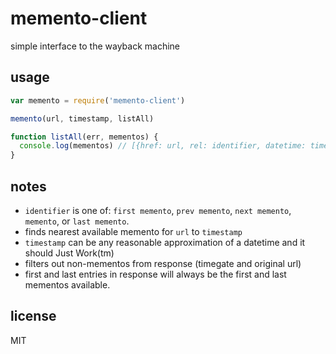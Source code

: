 memento-client
====

simple interface to the wayback machine

## usage

```js
var memento = require('memento-client')

memento(url, timestamp, listAll)

function listAll(err, mementos) {
  console.log(mementos) // [{href: url, rel: identifier, datetime: timestamp}]
}
```

## notes

* `identifier` is one of: `first memento`, `prev memento`, `next memento`,
  `memento`, or `last memento`.
* finds nearest available memento for `url` to `timestamp`
* `timestamp` can be any reasonable approximation of a datetime and it should
  Just Work(tm)
* filters out non-mementos from response (timegate and original url)
* first and last entries in response will always be the first and last
  mementos available.

## license

MIT
